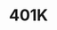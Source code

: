 ---
featimg: /assets/images/benefits/contrib.svg
title: 401K
description: Invest in your future with a match from us and no vesting period
weight: 5
---